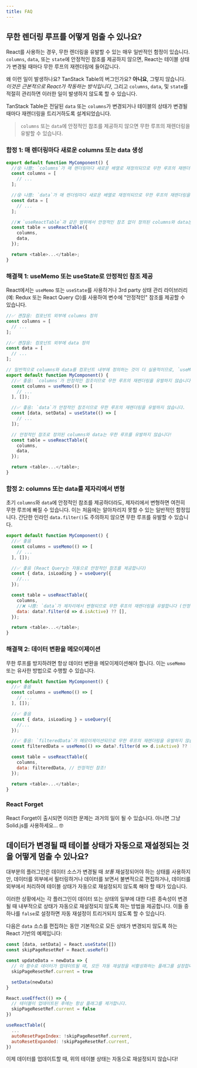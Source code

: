 ```yaml
---
title: FAQ
---
```


## 무한 렌더링 루프를 어떻게 멈출 수 있나요?

React를 사용하는 경우, 무한 렌더링을 유발할 수 있는 매우 일반적인 함정이 있습니다. `columns`, `data`, 또는 `state`에 안정적인 참조를 제공하지 않으면, React는 테이블 상태가 변경될 때마다 무한 루프의 재렌더링에 들어갑니다.

왜 이런 일이 발생하나요? TanStack Table의 버그인가요? **아니요**, 그렇지 않습니다. *이것은 근본적으로 React가 작동하는 방식입니다*, 그리고 `columns`, `data`, 및 `state`를 적절히 관리하면 이러한 일이 발생하지 않도록 할 수 있습니다.

TanStack Table은 전달된 `data` 또는 `columns`가 변경되거나 테이블의 상태가 변경될 때마다 재렌더링을 트리거하도록 설계되었습니다.

> `columns` 또는 `data`에 안정적인 참조를 제공하지 않으면 무한 루프의 재렌더링을 유발할 수 있습니다.

### 함정 1: 매 렌더링마다 새로운 columns 또는 data 생성

```js
export default function MyComponent() {
  //😵 나쁨: `columns`가 매 렌더링마다 새로운 배열로 재정의되므로 무한 루프의 재렌더링을 유발합니다!
  const columns = [
    // ...
  ];

  //😵 나쁨: `data`가 매 렌더링마다 새로운 배열로 재정의되므로 무한 루프의 재렌더링을 유발합니다!
  const data = [
    // ...
  ];

  //❌ `useReactTable`과 같은 범위에서 안정적인 참조 없이 정의된 columns와 data는 무한 루프를 유발합니다!
  const table = useReactTable({
    columns,
    data,
  });

  return <table>...</table>;
}
```

### 해결책 1: useMemo 또는 useState로 안정적인 참조 제공

React에서는 `useMemo` 또는 `useState`를 사용하거나 3rd party 상태 관리 라이브러리(예: Redux 또는 React Query 😉)를 사용하여 변수에 "안정적인" 참조를 제공할 수 있습니다.

```js
//✅ 괜찮음: 컴포넌트 외부에 columns 정의
const columns = [
  // ...
];

//✅ 괜찮음: 컴포넌트 외부에 data 정의
const data = [
  // ...
];

// 일반적으로 columns와 data를 컴포넌트 내부에 정의하는 것이 더 실용적이므로, `useMemo` 또는 `useState`를 사용하여 안정적인 참조를 제공합니다.
export default function MyComponent() {
  //✅ 좋음: `columns`가 안정적인 참조이므로 무한 루프의 재렌더링을 유발하지 않습니다.
  const columns = useMemo(() => [
    // ...
  ], []);

  //✅ 좋음: `data`가 안정적인 참조이므로 무한 루프의 재렌더링을 유발하지 않습니다.
  const [data, setData] = useState(() => [
    // ...
  ]);

  // 안정적인 참조로 정의된 columns와 data는 무한 루프를 유발하지 않습니다!
  const table = useReactTable({
    columns,
    data,
  });

  return <table>...</table>;
}
```

### 함정 2: columns 또는 data를 제자리에서 변형

초기 `columns`와 `data`에 안정적인 참조를 제공하더라도, 제자리에서 변형하면 여전히 무한 루프에 빠질 수 있습니다. 이는 처음에는 알아차리지 못할 수 있는 일반적인 함정입니다. 간단한 인라인 `data.filter()`도 주의하지 않으면 무한 루프를 유발할 수 있습니다.

```js
export default function MyComponent() {
  //✅ 좋음
  const columns = useMemo(() => [
    // ...
  ], []);

  //✅ 좋음 (React Query는 자동으로 안정적인 참조를 제공합니다)
  const { data, isLoading } = useQuery({
    //...
  });

  const table = useReactTable({
    columns,
    //❌ 나쁨: `data`가 제자리에서 변형되므로 무한 루프의 재렌더링을 유발합니다 (안정적인 참조 파괴)
    data: data?.filter(d => d.isActive) ?? [],
  });

  return <table>...</table>;
}
```

### 해결책 2: 데이터 변환을 메모이제이션

무한 루프를 방지하려면 항상 데이터 변환을 메모이제이션해야 합니다. 이는 `useMemo` 또는 유사한 방법으로 수행할 수 있습니다.

```js
export default function MyComponent() {
  //✅ 좋음
  const columns = useMemo(() => [
    // ...
  ], []);

  //✅ 좋음
  const { data, isLoading } = useQuery({
    //...
  });

  //✅ 좋음: `filteredData`가 메모이제이션되므로 무한 루프의 재렌더링을 유발하지 않습니다.
  const filteredData = useMemo(() => data?.filter(d => d.isActive) ?? [], [data]);

  const table = useReactTable({
    columns,
    data: filteredData, // 안정적인 참조!
  });

  return <table>...</table>;
}
```

### React Forget

React Forget이 출시되면 이러한 문제는 과거의 일이 될 수 있습니다. 아니면 그냥 Solid.js를 사용하세요... 🤓

## 데이터가 변경될 때 테이블 상태가 자동으로 재설정되는 것을 어떻게 멈출 수 있나요?

대부분의 플러그인은 데이터 소스가 변경될 때 _보통_ 재설정되어야 하는 상태를 사용하지만, 데이터를 외부에서 필터링하거나 데이터를 보면서 불변적으로 편집하거나, 데이터를 외부에서 처리하여 테이블 상태가 자동으로 재설정되지 않도록 해야 할 때가 있습니다.

이러한 상황에서는 각 플러그인이 데이터 또는 상태의 일부에 대한 다른 종속성이 변경될 때 내부적으로 상태가 자동으로 재설정되지 않도록 하는 방법을 제공합니다. 이들 중 하나를 `false`로 설정하면 자동 재설정이 트리거되지 않도록 할 수 있습니다.

다음은 `data` 소스를 편집하는 동안 기본적으로 모든 상태가 변경되지 않도록 하는 React 기반의 예제입니다:

```js
const [data, setData] = React.useState([])
const skipPageResetRef = React.useRef()

const updateData = newData => {
  // 이 함수로 데이터가 업데이트될 때, 모든 자동 재설정을 비활성화하는 플래그를 설정합니다.
  skipPageResetRef.current = true

  setData(newData)
}

React.useEffect(() => {
  // 테이블이 업데이트된 후에는 항상 플래그를 제거합니다.
  skipPageResetRef.current = false
})

useReactTable({
  ...
  autoResetPageIndex: !skipPageResetRef.current,
  autoResetExpanded: !skipPageResetRef.current,
})
```

이제 데이터를 업데이트할 때, 위의 테이블 상태는 자동으로 재설정되지 않습니다!

